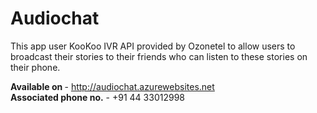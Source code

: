 # Audiochat

This app user KooKoo IVR API provided by Ozonetel to allow users to broadcast their stories to their friends who can listen to these stories on their phone.

<b>Available on </b> - http://audiochat.azurewebsites.net <br>
<b>Associated phone no.</b> - +91 44 33012998
